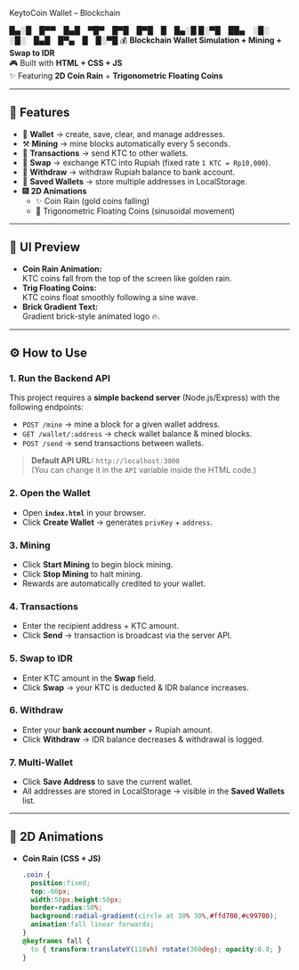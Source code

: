 KeytoCoin Wallet – Blockchain

█▄░█ █▀▀ █▄█ ▀█▀ █▀█ █▀█ █ █▄░█   █░▀█ ██▄ ░█░ ░█░ █▄█ █▀▄ █ █░▀█
💰 **Blockchain Wallet Simulation + Mining + Swap to IDR**  
🎮 Built with **HTML + CSS + JS**  
✨ Featuring **2D Coin Rain** + **Trigonometric Floating Coins**  

---

## 🚀 Features
- 🔐 **Wallet** → create, save, clear, and manage addresses.
- ⚒️ **Mining** → mine blocks automatically every 5 seconds.
- 💸 **Transactions** → send KTC to other wallets.
- 🔄 **Swap** → exchange KTC into Rupiah (fixed rate `1 KTC = Rp10,000`).
- 🏦 **Withdraw** → withdraw Rupiah balance to bank account.
- 📂 **Saved Wallets** → store multiple addresses in LocalStorage.
- 🎆 **2D Animations**  
  - ✨ Coin Rain (gold coins falling)  
  - 🌊 Trigonometric Floating Coins (sinusoidal movement)

---

## 📸 UI Preview
- **Coin Rain Animation:**  
  KTC coins fall from the top of the screen like golden rain.  
- **Trig Floating Coins:**  
  KTC coins float smoothly following a sine wave.  
- **Brick Gradient Text:**  
  Gradient brick-style animated logo 🔥.  

---

## ⚙️ How to Use

### 1. Run the Backend API
This project requires a **simple backend server** (Node.js/Express) with the following endpoints:

- `POST /mine` → mine a block for a given wallet address.  
- `GET /wallet/:address` → check wallet balance & mined blocks.  
- `POST /send` → send transactions between wallets.  

> **Default API URL:** `http://localhost:3000`  
> (You can change it in the `API` variable inside the HTML code.)

### 2. Open the Wallet
- Open **`index.html`** in your browser.  
- Click **Create Wallet** → generates `privKey` + `address`.  

### 3. Mining
- Click **Start Mining** to begin block mining.  
- Click **Stop Mining** to halt mining.  
- Rewards are automatically credited to your wallet.

### 4. Transactions
- Enter the recipient address + KTC amount.  
- Click **Send** → transaction is broadcast via the server API.

### 5. Swap to IDR
- Enter KTC amount in the **Swap** field.  
- Click **Swap** → your KTC is deducted & IDR balance increases.  

### 6. Withdraw
- Enter your **bank account number** + Rupiah amount.  
- Click **Withdraw** → IDR balance decreases & withdrawal is logged.

### 7. Multi-Wallet
- Click **Save Address** to save the current wallet.  
- All addresses are stored in LocalStorage → visible in the **Saved Wallets** list.

---

## 🎨 2D Animations

- **Coin Rain (CSS + JS)**  
  ```css
  .coin {
    position:fixed;
    top:-60px;
    width:50px;height:50px;
    border-radius:50%;
    background:radial-gradient(circle at 30% 30%,#ffd700,#c99700);
    animation:fall linear forwards;
  }
  @keyframes fall {
    to { transform:translateY(110vh) rotate(360deg); opacity:0.8; }
  }
